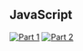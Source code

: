 ## JavaScript
[![Part 1](https://img.shields.io/badge/Part%201-0.237ms-informational)](https://adventofcode.com/2022/)
[![Part 2](https://img.shields.io/badge/Part%202-0.159ms-informational)](https://adventofcode.com/2022/)